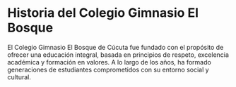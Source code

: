 # Historia del Colegio Gimnasio El Bosque

El Colegio Gimnasio El Bosque de Cúcuta fue fundado con el propósito de ofrecer una educación integral, basada en principios de respeto, excelencia académica y formación en valores. A lo largo de los años, ha formado generaciones de estudiantes comprometidos con su entorno social y cultural.

